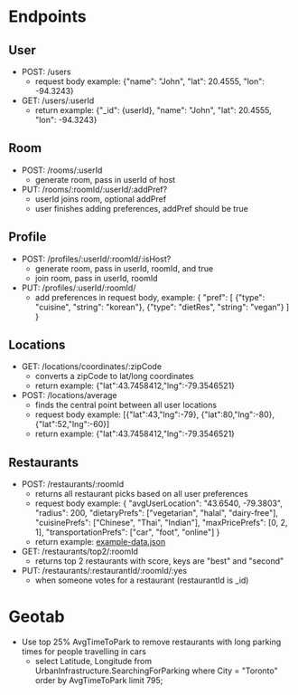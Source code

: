 # Endpoints
## User
* POST: /users
    * request body example: {"name": "John", "lat": 20.4555, "lon": -94.3243}
* GET: /users/:userId
    * return example: {"_id": {userId}, "name": "John", "lat": 20.4555, "lon": -94.3243}
## Room
* POST: /rooms/:userId
    * generate room, pass in userId of host
* PUT: /rooms/:roomId/:userId/:addPref?
    * userId joins room, optional addPref
    * user finishes adding preferences, addPref should be true
## Profile
* POST: /profiles/:userId/:roomId/:isHost?
    * generate room, pass in userId, roomId, and true
    * join room, pass in userId, roomId
* PUT: /profiles/:userId/:roomId/
    * add preferences in request body, example: 
    {
        "pref": [
            {"type": "cuisine", "string": "korean"},
            {"type": "dietRes", "string": "vegan"}
        ]
    }
## Locations
* GET: /locations/coordinates/:zipCode
    * converts a zipCode to lat/long coordinates
    * return example: {"lat":43.7458412,"lng":-79.3546521}
* POST: /locations/average
    * finds the central point between all user locations
    * request body example: [{"lat":43,"lng":-79}, {"lat":80,"lng":-80}, {"lat":52,"lng":-60}]
    * return example: {"lat":43.7458412,"lng":-79.3546521}
## Restaurants
* POST: /restaurants/:roomId
    * returns all restaurant picks based on all user preferences
    * request body example: 
        {
            "avgUserLocation": "43.6540, -79.3803",
            "radius": 200,
            "dietaryPrefs": ["vegetarian", "halal", "dairy-free"],
            "cuisinePrefs": ["Chinese", "Thai", "Indian"],
            "maxPricePrefs": [0, 2, 1],
            "transportationPrefs": ["car", "foot", "online"]
        }
    * return example: [example-data.json](./example-data.json)
* GET: /restaurants/top2/:roomId
    * returns top 2 restaurants with score, keys are "best" and "second"
* PUT: /restaurants/:restaurantId/:roomId/:yes
    * when someone votes for a restaurant (restaurantId is _id) 

# Geotab
* Use top 25% AvgTimeToPark to remove restaurants with long parking times for people travelling in cars
    * select Latitude, Longitude from UrbanInfrastructure.SearchingForParking where City = "Toronto" order by AvgTimeToPark limit 795;


